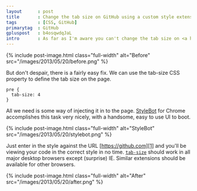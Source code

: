 ```yaml
---
layout      : post
title       : Change the tab size on GitHub using a custom style extension
tags        : [CSS, GitHub]
primarytag  : GitHub
gpluspost   : b4osqwdqJaL
intro       : As far as I'm aware you can't change the tab size on <a href="https://github.com/">GitHub</a> when viewing code on the web interface (yet). While I'm sure this feature will eventually be added, in the meantime it kind of sucks to write your code using 4 character tabs and then having it mangled up when viewing on the web UI.
---
```


{% include post-image.html class="full-width" alt="Before" src="/images/2013/05/20/before.png" %}

But don't despair, there is a fairly easy fix. We can use the tab-size CSS property to define the tab size on the page.

<!--prettify lang=css-->
    pre {
      tab-size: 4
    }

All we need is some way of injecting it in to the page. [StyleBot][2] for Chrome accomplishes this task very nicely, with a handsome, easy to use UI to boot.

{% include post-image.html class="full-width" alt="StyleBot" src="/images/2013/05/20/stylebot.png" %}

Just enter in the style against the URL [https://github.com][1] and you'll be viewing your code in the correct style in no time. [`tab-size`][3] should work in all major desktop browsers except (surprise) IE. Similar extensions should be available for other browsers.

{% include post-image.html class="full-width" alt="After" src="/images/2013/05/20/after.png" %}

[1]: https://github.com/
[2]: https://chrome.google.com/webstore/detail/stylebot/oiaejidbmkiecgbjeifoejpgmdaleoha
[3]: https://developer.mozilla.org/en-US/docs/Web/CSS/tab-size
